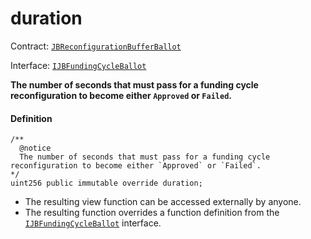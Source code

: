 # duration

Contract: [`JBReconfigurationBufferBallot`](/docs/v4/deprecated/v3/api/contracts/or-ballots/jbreconfigurationbufferballot/README.md)

Interface: [`IJBFundingCycleBallot`](/docs/v4/deprecated/v3/api/interfaces/ijbfundingcycleballot.md)

**The number of seconds that must pass for a funding cycle reconfiguration to become either `Approved` or `Failed`.**

#### Definition

```
/**
  @notice
  The number of seconds that must pass for a funding cycle reconfiguration to become either `Approved` or `Failed`.
*/
uint256 public immutable override duration;
```

* The resulting view function can be accessed externally by anyone.
* The resulting function overrides a function definition from the [`IJBFundingCycleBallot`](/docs/v4/deprecated/v3/api/interfaces/ijbfundingcycleballot.md) interface.
